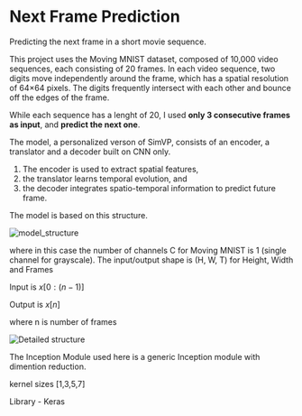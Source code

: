 # Next Frame Prediction
Predicting the next frame in a short movie sequence. 

This project uses the Moving MNIST dataset, composed of 10,000 video sequences, each consisting of 20 frames. In each video sequence, two digits move independently around the frame, which has a spatial resolution of 64×64 pixels. The digits frequently intersect with each other and bounce off the edges of the frame.

While each sequence has a lenght of 20, I used **only 3 consecutive frames as input**, and **predict the next one**.

The model, a personalized verson of SimVP, consists of an encoder, a
translator and a decoder built on CNN only.
1. The encoder is used to extract spatial features,
2. the translator learns temporal evolution, and
3. the decoder integrates spatio-temporal information to predict future frame.

The model is based on this structure.

![model_structure](https://github.com/KGhosh-bot/Next_frame_prediction/assets/76099938/ff8723c2-c837-4543-9afb-29c7c0f8d2c5)

where in this case the number of channels C for Moving MNIST is 1 (single channel for grayscale).
The input/output shape is (H, W, T) for Height, Width and Frames

Input is $x[0 : (n-1)]$

Output is $x[n]$

where n is number of frames

![Detailed structure](https://github.com/KGhosh-bot/Next_frame_prediction/assets/76099938/c6e7a186-020b-4feb-99aa-9a5cff03f501)

The Inception Module used here is a generic Inception module with dimention reduction.

kernel sizes [1,3,5,7]

Library - Keras

